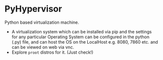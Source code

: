 # PyHypervisor
Python based virtualization machine.

- A virtualization system which can be installed via pip and the settings for any particular Operating System can be configured in the python (.py) file, and can host the OS on the LocalHost e.g. 8080, 7860 etc. and can be viewed on web via vnc.
- Explore `proot` distros for it. (Just check!)
